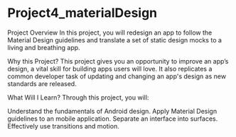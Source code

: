 # Project4_materialDesign
Project Overview
In this project, you will redesign an app to follow the Material Design guidelines and translate a set of static design mocks to a living and breathing app.

Why this Project?
This project gives you an opportunity to improve an app’s design, a vital skill for building apps users will love. It also replicates a common developer task of updating and changing an app's design as new standards are released.

What Will I Learn?
Through this project, you will:

Understand the fundamentals of Android design.
Apply Material Design guidelines to an mobile application.
Separate an interface into surfaces.
Effectively use transitions and motion.
